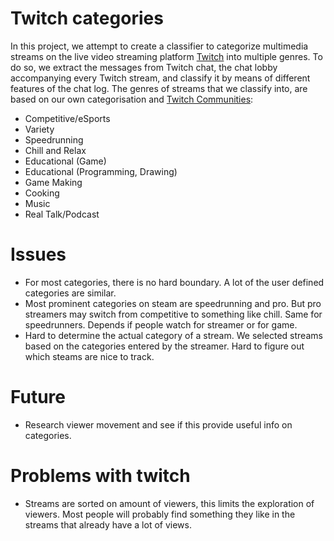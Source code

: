 # Twitch categories

In this project, we attempt to create a classifier to categorize multimedia streams on the live video streaming platform [Twitch](https://www.twitch.tv/) into multiple genres.
To do so, we extract the messages from Twitch chat, the chat lobby accompanying every Twitch stream, and classify it by means of different features of the chat log.
The genres of streams that we classify into, are based on our own categorisation and [Twitch Communities](https://www.twitch.tv/directory/communities):
- Competitive/eSports
- Variety
- Speedrunning
- Chill and Relax
- Educational (Game)
- Educational (Programming, Drawing)
- Game Making
- Cooking
- Music
- Real Talk/Podcast

# Issues
- For most categories, there is no hard boundary. A lot of the user defined categories are similar.
- Most prominent categories on steam are speedrunning and pro. But pro streamers may switch from competitive to something like chill. Same for speedrunners. Depends if people watch for streamer or for game.
- Hard to determine the actual category of a stream. We selected streams based on the categories entered by the streamer. Hard to figure out which steams are nice to track.

# Future
- Research viewer movement and see if this provide useful info on categories.

# Problems with twitch
- Streams are sorted on amount of viewers, this limits the exploration of viewers. Most people will probably find something they like in the streams that already have a lot of views.
